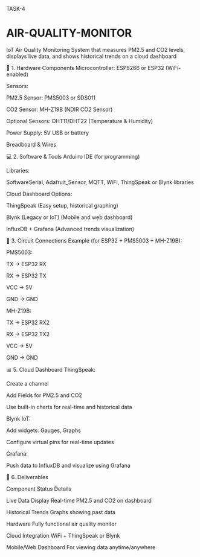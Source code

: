 TASK-4
# AIR-QUALITY-MONITOR
IoT Air Quality Monitoring System that measures PM2.5 and CO2 levels, displays live data, and shows historical trends on a cloud dashboard


🔧 1. Hardware Components
Microcontroller: ESP8266 or ESP32 (WiFi-enabled)

Sensors:

PM2.5 Sensor: PMS5003 or SDS011

CO2 Sensor: MH-Z19B (NDIR CO2 Sensor)

Optional Sensors: DHT11/DHT22 (Temperature & Humidity)

Power Supply: 5V USB or battery

Breadboard & Wires

💻 2. Software & Tools
Arduino IDE (for programming)

Libraries:

SoftwareSerial, Adafruit_Sensor, MQTT, WiFi, ThingSpeak or Blynk libraries

Cloud Dashboard Options:

ThingSpeak (Easy setup, historical graphing)

Blynk (Legacy or IoT) (Mobile and web dashboard)

InfluxDB + Grafana (Advanced trends visualization)

📶 3. Circuit Connections
Example (for ESP32 + PMS5003 + MH-Z19B):

PMS5003:

TX → ESP32 RX

RX → ESP32 TX

VCC → 5V

GND → GND

MH-Z19B:

TX → ESP32 RX2

RX → ESP32 TX2

VCC → 5V

GND → GND


📊 5. Cloud Dashboard
ThingSpeak:

Create a channel

Add Fields for PM2.5 and CO2

Use built-in charts for real-time and historical data

Blynk IoT:

Add widgets: Gauges, Graphs

Configure virtual pins for real-time updates

Grafana:

Push data to InfluxDB and visualize using Grafana


📄 6. Deliverables


Component	Status        Details

Live                    Data Display	Real-time PM2.5 and CO2 on dashboard

Historical Trends      	Graphs showing past data

Hardware	              Fully functional air quality monitor

Cloud Integration     	WiFi + ThingSpeak or Blynk

Mobile/Web Dashboard	  For viewing data anytime/anywhere
